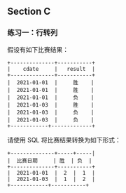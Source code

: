 ## Section C

### 练习一：行转列

假设有如下比赛结果：

```plain
+--------------+-----------+
|    cdate     |   result  |
+--------------+-----------+
|  2021-01-01  |     胜    |
|  2021-01-01  |     胜    |
|  2021-01-01  |     负    |
|  2021-01-03  |     胜    |
|  2021-01-03  |     负    |
|  2021-01-03  |     负    |
+------------+-------------+
```

请使用 SQL 将比赛结果转换为如下形式：

```plain
+--------------+-----+-----|
|  比赛日期     | 胜  | 负  |
+--------------+-----------+
|  2021-01-01  |  2  |  1  |
|  2021-01-03  |  1  |  2  |
+------------+-----------+
```